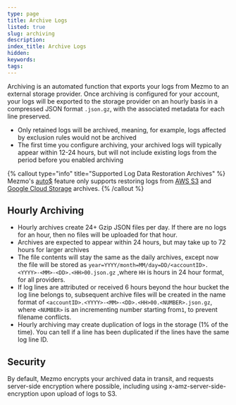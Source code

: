 ```yaml
---
type: page
title: Archive Logs
listed: true
slug: archiving
description: 
index_title: Archive Logs
hidden: 
keywords: 
tags: 
---
```


Archiving is an automated function that exports your logs from Mezmo to an external storage provider. Once archiving is configured for your account, your logs will be exported to the storage provider on an hourly basis in a compressed JSON format `.json.gz`, with the associated metadata for each line preserved.  

- Only retained logs will be archived, meaning, for example, logs affected by exclusion rules would not be archived 
- The first time you configure archiving, your archived logs will typically appear within 12-24 hours, but will not include existing logs from the period before you enabled archiving

{% callout type="info" title="Supported Log Data Restoration Archives" %}
Mezmo's [auto$](/docs/data-restoration) feature only supports restoring logs from [AWS S3](https://app.developerhub.io/mezmo-developer-docs/latest/docs/export-logs-to-external-storage#aws-s3) and [Google Cloud Storage](https://app.developerhub.io/mezmo-developer-docs/latest/docs/export-logs-to-external-storage#google-cloud-storage) archives.
{% /callout %}

## Hourly Archiving

- Hourly archives create 24+ Gzip JSON files per day. If there are no logs for an hour, then no files will be uploaded for that hour.
- Archives are expected to appear within 24 hours, but may take up to 72 hours for larger archives
- The file contents will stay the same as the daily archives, except now the file will be stored as `year=YYYY/month=MM/day=DD/<accountID>.<YYYY>-<MM>-<DD>.<HH>00.json.gz` ,where `HH` is hours in 24 hour format, for all providers. 
- If log lines are attributed or received 6 hours beyond the hour bucket the log line belongs to, subsequent archive files will be created in the name format of `<accountID>.<YYYY>-<MM>-<DD>.<HH>00.<NUMBER>.json.gz`, where `<NUMBER>` is an incrementing number starting from`1`, to prevent filename conflicts.
- Hourly archiving may create duplication of logs in the storage (1% of the time). You can tell if  a line has been duplicated if the lines have the same log line ID.

## Security

By default, Mezmo encrypts your archived data in transit, and requests server-side encryption where possible, including using x-amz-server-side-encryption upon upload of logs to S3.